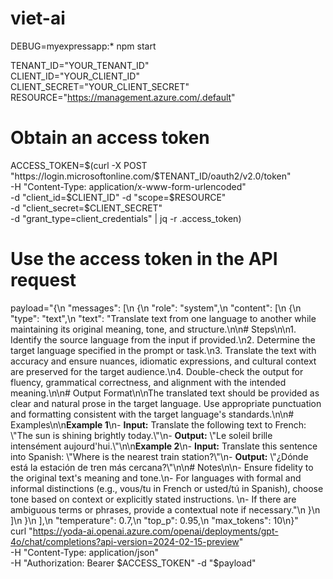 # viet-ai
<!-- run app on local -->
DEBUG=myexpressapp:* npm start

<!--  -->
  
  TENANT_ID="YOUR_TENANT_ID"  
  CLIENT_ID="YOUR_CLIENT_ID"  
  CLIENT_SECRET="YOUR_CLIENT_SECRET"  
  RESOURCE="https://management.azure.com/.default"  
    
  # Obtain an access token  
  ACCESS_TOKEN=$(curl -X POST "https://login.microsoftonline.com/$TENANT_ID/oauth2/v2.0/token"   
    -H "Content-Type: application/x-www-form-urlencoded"   
    -d "client_id=$CLIENT_ID"   
    -d "scope=$RESOURCE"   
    -d "client_secret=$CLIENT_SECRET"   
    -d "grant_type=client_credentials" | jq -r .access_token)  
    
  # Use the access token in the API request  
  payload="{\n  \"messages\": [\n    {\n      \"role\": \"system\",\n      \"content\": [\n        {\n          \"type\": \"text\",\n          \"text\": \"Translate text from one language to another while maintaining its original meaning, tone, and structure.\\n\\n# Steps\\n\\n1. Identify the source language from the input if provided.\\n2. Determine the target language specified in the prompt or task.\\n3. Translate the text with accuracy and ensure nuances, idiomatic expressions, and cultural context are preserved for the target audience.\\n4. Double-check the output for fluency, grammatical correctness, and alignment with the intended meaning.\\n\\n# Output Format\\n\\nThe translated text should be provided as clear and natural prose in the target language. Use appropriate punctuation and formatting consistent with the target language's standards.\\n\\n# Examples\\n\\n**Example 1**\\n- **Input:** Translate the following text to French: \\\"The sun is shining brightly today.\\\"\\n- **Output:** \\\"Le soleil brille intensément aujourd'hui.\\\"\\n\\n**Example 2**\\n- **Input:** Translate this sentence into Spanish: \\\"Where is the nearest train station?\\\"\\n- **Output:** \\\"¿Dónde está la estación de tren más cercana?\\\"\\n\\n# Notes\\n\\n- Ensure fidelity to the original text's meaning and tone.\\n- For languages with formal and informal distinctions (e.g., vous/tu in French or usted/tú in Spanish), choose tone based on context or explicitly stated instructions. \\n- If there are ambiguous terms or phrases, provide a contextual note if necessary.\"\n        }\n      ]\n    }\n  ],\n  \"temperature\": 0.7,\n  \"top_p\": 0.95,\n  \"max_tokens\": 10\n}"  
  curl "https://yoda-ai.openai.azure.com/openai/deployments/gpt-4o/chat/completions?api-version=2024-02-15-preview"   
    -H "Content-Type: application/json"   
    -H "Authorization: Bearer $ACCESS_TOKEN"   
    -d "$payload"  
  
